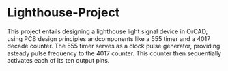 # Lighthouse-Project
This project entails designing a lighthouse light signal device in OrCAD, using PCB design principles andcomponents like a 555 timer and a 4017 decade counter. The 555 timer serves as a clock pulse generator, providing asteady pulse frequency to the 4017 counter. This counter then sequentially activates each of its ten output pins.

